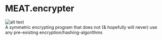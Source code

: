 # MEAT.encrypter
![alt text](https://lh3.google.com/u/4/d/1awBX5KpI26EbG3UWAe0abFxCq2qeqeyy=w1920-h867-iv1 "MEAT.encrypter")<br>
A symmetric encrypting program that does not (&amp; hopefully will never) use any pre-existing encryption/hashing-algorithms
